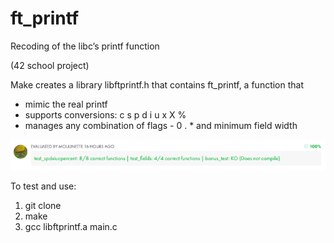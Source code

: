 # ft_printf
Recoding of the libc’s printf function

(42 school project)

Make creates a library libftprintf.h that contains ft_printf, a function that 

- mimic the real printf
- supports conversions: c s p d i u x X %
- manages any combination of flags - 0 . * and minimum field width

![100/100](https://github.com/k-allard/imgs/blob/master/Screenshot%202020-07-21%20at%2014.44.27.png)

To test and use:
1. git clone
2. make
3. gcc libftprintf.a main.c
